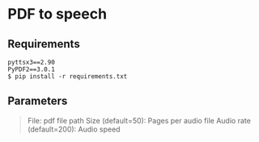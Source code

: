 # **PDF to speech** 
 
## **Requirements**
```
pyttsx3==2.90
PyPDF2==3.0.1
$ pip install -r requirements.txt
```

## **Parameters** 
> File: pdf file path 
> Size (default=50): Pages per audio file 
> Audio rate (default=200): Audio speed 

